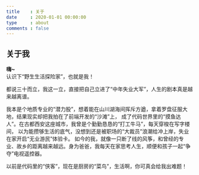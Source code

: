 ```yaml
---
title    : 关于
date     : 2020-01-01 00:00:00
type     : about
comments : false
---
```

## 关于我
__嗨~__ <br>
认识下“野生生活探险家”，也就是我！

都说三十而立，我这一立，直接把自己立进了“中年失业大军”，人生的剧本真是越来越离谱。

我本是个地质专业的“潜力股”，想着能在山川湖海间挥斥方遒，拿着罗盘征服大地，结果现实却把我拍在了前端开发的“沙滩”上，
成了代码世界里的“摸鱼达人”。在古都西安这座城市，我曾是个勤勤恳恳的“打工牛马”，每天穿梭在写字楼间，
以为能攒够生活的底气，没想到还是被职场的“大裁员”浪潮给冲上岸，失业在家开启“无业游民”体验卡。
如今的我，就像一只断了线的风筝，和曾经的专业、故乡的距离越来越远。身为爸爸，我每天在家思考人生，顺便和孩子一起“争夺”电视遥控器。

以前是代码里的“侠客”，现在是厨房的“菜鸟”，生活啊，你可真会给我出难题！

